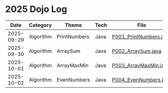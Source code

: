 # 2025 Dojo Log

| Date       | Category       | Theme                | Tech       | File                                               |
|------------|----------------|----------------------|------------|----------------------------------------------------|
| 2025-09-29 | Algorithm      | PrintNumbers         | Java       | [P001_PrintNumbers.java](./P001_PrintNumbers.java) |
| 2025-09-30 | Algorithm      | ArraySum             | Java       | [P002_ArraySum.java](./P002_ArraySum.java)         |
| 2025-10-01 | Algorithm      | ArrayMaxMin          | Java       | [P003_ArrayMaxMin.java](./P003_ArrayMaxMin.java)   |
| 2025-10-02 | Algorithm      | EvenNumbers          | Java       | [P004_EvenNumbers.java](./P004_EvenNumbers.java)   |
